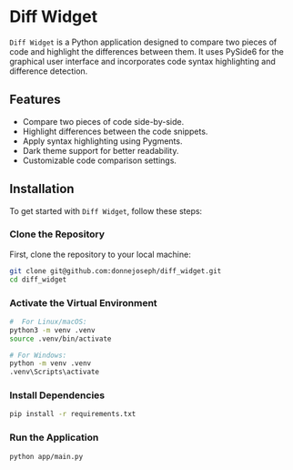 # Diff Widget

`Diff Widget` is a Python application designed to compare two pieces of code and highlight the differences between them. It uses PySide6 for the graphical user interface and incorporates code syntax highlighting and difference detection.

## Features

- Compare two pieces of code side-by-side.
- Highlight differences between the code snippets.
- Apply syntax highlighting using Pygments.
- Dark theme support for better readability.
- Customizable code comparison settings.

## Installation

To get started with `Diff Widget`, follow these steps:

### Clone the Repository

First, clone the repository to your local machine:

```bash
git clone git@github.com:donnejoseph/diff_widget.git
cd diff_widget
```

### Activate the Virtual Environment

```bash
#  For Linux/macOS:
python3 -m venv .venv
source .venv/bin/activate

# For Windows:
python -m venv .venv
.venv\Scripts\activate
```

### Install Dependencies
```bash    
pip install -r requirements.txt
```

### Run the Application
```bash
python app/main.py
```


